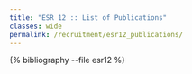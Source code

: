 ```yaml
---
title: "ESR 12 :: List of Publications"
classes: wide
permalink: /recruitment/esr12_publications/
---
```

{% bibliography --file esr12 %}